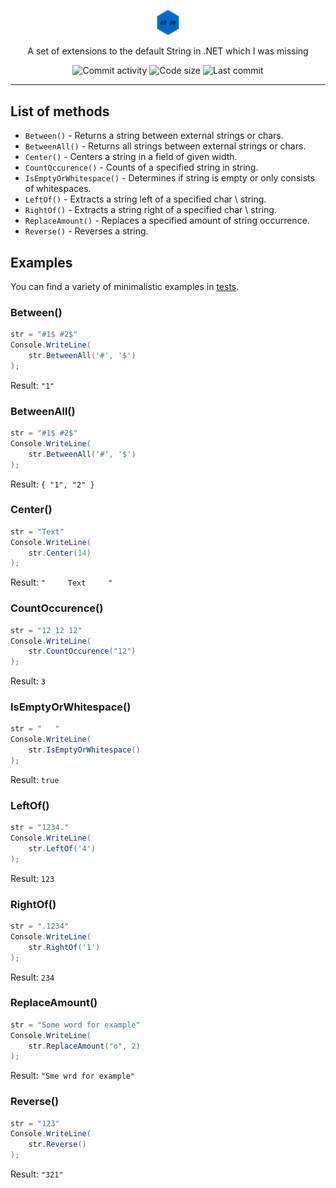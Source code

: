 <p align="center">
    <img width="8%" height="8%" src="media/logo.png" href="https://github.com/oqo0/extended-string/">
    <br>
</p>
<p align="center">
    A set of extensions to the default String in .NET which I was missing
</p>
<p align="center">
    <a>
        <img alt="Commit activity" src="https://img.shields.io/github/commit-activity/m/oqo0/extended-string?style=flat-square">
    </a>
    <a>
        <img alt="Code size" src="https://img.shields.io/github/languages/code-size/oqo0/extended-string?style=flat-square">
    </a>
    <a>
        <img alt="Last commit" src="https://img.shields.io/github/last-commit/oqo0/extended-string?style=flat-square">
    </a>
</p>

---

## List of methods
- `Between()` - Returns a string between external strings or chars.
- `BetweenAll()` - Returns all strings between external strings or chars.
- `Center()` - Centers a string in a field of given width.
- `CountOccurence()` - Counts of a specified string in string.
- `IsEmptyOrWhitespace()` - Determines if string is empty or only consists of whitespaces.
- `LeftOf()` - Extracts a string left of a specified char \ string.
- `RightOf()` - Extracts a string right of a specified char \ string.
- `ReplaceAmount()` - Replaces a specified amount of string occurrence.
- `Reverse()` - Reverses a string.

## Examples
You can find a variety of minimalistic examples in [tests](ExtendedStringTests/ExtendedStringTests).

### Between()
```c#
str = "#1$ #2$"
Console.WriteLine(
    str.BetweenAll('#', '$')
);
```
Result: `"1"`

### BetweenAll()
```c#
str = "#1$ #2$"
Console.WriteLine(
    str.BetweenAll('#', '$')
);
```
Result: `{ "1", "2" }`

### Center()
```c#
str = "Text"
Console.WriteLine(
    str.Center(14)
);
```
Result: `"     Text     "`

### CountOccurence()
```c#
str = "12 12 12"
Console.WriteLine(
    str.CountOccurence("12")
);
```
Result: `3`

### IsEmptyOrWhitespace()
```c#
str = "   "
Console.WriteLine(
    str.IsEmptyOrWhitespace()
);
```
Result: `true`

### LeftOf()
```c#
str = "1234."
Console.WriteLine(
    str.LeftOf('4')
);
```
Result: `123`

### RightOf()
```c#
str = ".1234"
Console.WriteLine(
    str.RightOf('1')
);
```
Result: `234`

### ReplaceAmount()
```c#
str = "Some word for example"
Console.WriteLine(
    str.ReplaceAmount("o", 2)
);
```
Result: `"Sme wrd for example"`

### Reverse()
```c#
str = "123"
Console.WriteLine(
    str.Reverse()
);
```
Result: `"321"`